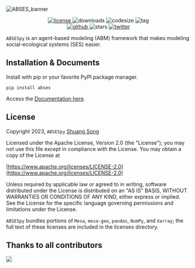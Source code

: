 ![ABSES_banner](https://songshgeo-picgo-1302043007.cos.ap-beijing.myqcloud.com/uPic/CleanShot%202023-10-19%20at%2019.08.12@2x.png)

<div style="text-align: center;">
    <!-- License Badge -->
    <a href="http://www.apache.org/licenses/">
        <img src="https://img.shields.io/github/license/absespy/ABSESpy" alt="license">
    </a>
    <!-- Downloads Badge -->
    <img src="https://img.shields.io/github/downloads/absespy/ABSESpy/total" alt="downloads">
    <!-- Code Size Badge -->
    <img src="https://img.shields.io/github/languages/code-size/absespy/ABSESpy" alt="codesize">
    <!-- Tag Badge -->
    <img src="https://img.shields.io/github/v/tag/absespy/ABSESpy" alt="tag">
    <br>
    <!-- Website Badge -->
    <a href="https://cv.songshgeo.com/">
        <img src="https://img.shields.io/badge/Website-SongshGeo-brightgreen.svg" alt="github">
    </a>
    <!-- Stars Badge -->
    <img src="https://img.shields.io/github/stars/absespy/ABSESpy?style=social" alt="stars">
    <!-- Twitter Badge -->
    <a href="https://twitter.com/shuangsong11">
        <img src="https://img.shields.io/twitter/follow/shuangsong11?style=social" alt="twitter">
    </a>
</div>

<!-- Language: [English Readme](#) | [简体中文](README_ch) -->

`ABSESpy` is an agent-based modeling (ABM) framework that makes modeling social-ecological systems (SES) easier.

## Installation & Documents

Install with pip or your favorite PyPI package manager.

```shell
pip install abses
```

Access the [Documentation here](https://absespy.github.io/ABSESpy/).

## License

Copyright 2023, `ABSESpy` [Shuang Song](https://cv.songshgeo.com/)

Licensed under the Apache License, Version 2.0 (the "License"); you may not use this file except in compliance with the License. You may obtain a copy of the License at

[https://www.apache.org/licenses/LICENSE-2.0](https://www.apache.org/licenses/LICENSE-2.0)

Unless required by applicable law or agreed to in writing, software distributed under the License is distributed on an "AS IS" BASIS, WITHOUT WARRANTIES OR CONDITIONS OF ANY KIND, either express or implied. See the License for the specific language governing permissions and limitations under the License.

`ABSESpy` bundles portions of `Mesa`, `mesa-geo`, `pandas`, `NumPy`, and `Xarray`; the full text of these licenses are included in the licenses directory.

## Thanks to all contributors

<a href="https://github.com/ABSESpy/ABSESpy/graphs/contributors">
  <img src="https://contrib.rocks/image?repo=ABSESpy/ABSESpy" />
</a>
